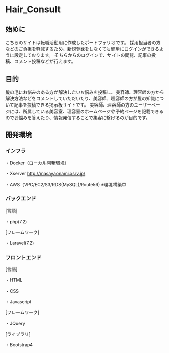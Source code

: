 # Hair_Consult


## 始めに
こちらのサイトは転職活動用に作成したポートフォリオです。
採用担当者の方などのご負担を軽減するため、新規登録をしなくても簡単にログインができるように設定しております。
そちらからのログインで、サイトの閲覧、記事の投稿、コメント投稿などが行えます。

## 目的
髪の毛にお悩みのある方が解決したいお悩みを投稿し、美容師、理容師の方から解決方法などをコメントしていただいたり、美容師、理容師の方が髪の知識について記事を投稿できる掲示板サイトです。
美容師、理容師の方のユーザーページには、所属している美容室、理容室のホームぺージや予約ページを記載できるのでお悩みを答えたり、情報発信することで集客に繋げるのが目的です。

## 開発環境
### インフラ
・Docker（ローカル開発環境）

・Xserver
http://masayaonami.xsrv.jp/

・AWS（VPC/EC2/S3/RDS(MySQL)/Route56) ※環境構築中

### バックエンド
[言語]

・php(7.2)

[フレームワーク]

・Laravel(7.2)

### フロントエンド
[言語]

・HTML

・CSS

・Javascript

[フレームワーク]

・JQuery

[ライブラリ]

・Bootstrap4

